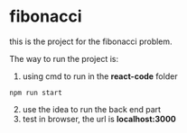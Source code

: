 # fibonacci

this is the project for the fibonacci problem.

The way to run the project is:

1. using cmd to run in the **react-code** folder

```shell
npm run start
```



2. use the idea to run the back end part 
3. test in browser, the url is **localhost:3000**



